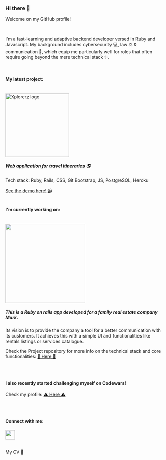 ### Hi there 👋

Welcome on my GitHub profile!

<br>

<p>I'm a fast-learning and adaptive backend developer versed in Ruby and Javascript. My background includes cybersecurity 💻, law ⚖️ & communication 💬, which equip me particularly well for roles that often require going beyond the mere technical stack ✨.</p>

<br>

<h4>My latest project:</h4>
<br>
<a href="http://www.xplorerz.net/" target="_blank"><img src="http://www.xplorerz.net/assets/logo-0278308ed02368f44b0a0781d220632f3e181e4a039a518aedd1405337918326.png" alt="Xplorerz logo" width="200px"></a>
<h5>Web application for travel itineraries 🌎</h5>
<p>Tech stack: Ruby, Rails, CSS, Git Bootstrap, JS, PostgreSQL, Heroku</p>
<a href="https://www.youtube.com/watch?v=BfC-h9wm-Ns&feature=youtu.be" target="_blank">See the demo here! 📹</a>

<br>
<br>

<h4>I'm currently working on:</h4>
<br>
<img src="https://www.ma-rk.cz/wp-content/uploads/2020/06/cropped-FullColor_1024x1024_72dpi-4.jpg" width="250px">

<h5>This is a Ruby on rails app developed for a family real estate company Mark.</h5>

<p>Its vision is to provide the company a tool for a better communication with its customers. It achieves this with a simple UI and functionalities like rentals listings or services catalogue.</p>

Check the Project repository for more info on the technical stack and core functionalities:
<a href="https://github.com/kahinek1999/mark#readme" target="_blank"> 📄 Here 📄 </a>

<br>
<br>
<h4>I also recently started challenging myself on Codewars!</h4>
<p>Check my profile: <a href="https://www.codewars.com/users/kahinek1999" target="_blank">⚠️ Here ⚠️</a></p>
<br>
<br>

<h4>Connect with me:</h4>
<a href="https://www.linkedin.com/in/sara-kahankova/" target="_blank"><img src="https://cdn-icons-png.flaticon.com/512/174/174857.png" width="30px"></a>
<br>
<br>

<p>My CV <a href="https://drive.google.com/file/d/1NsfmUrs5OwiCMA7Pq2FmMOAc_SHJCsf9/view?usp=sharing" style="text-decoration: none;" target="_blank">📄</a></p>

<!--
**kahinek1999/kahinek1999** is a ✨ _special_ ✨ repository because its `README.md` (this file) appears on your GitHub profile.

Here are some ideas to get you started:

- 🔭 I’m currently working on ...
- 🌱 I’m currently learning ...
- 👯 I’m looking to collaborate on ...
- 🤔 I’m looking for help with ...
- 💬 Ask me about ...
- 📫 How to reach me: ...
- 😄 Pronouns: ...
- ⚡ Fun fact: ...
-->
